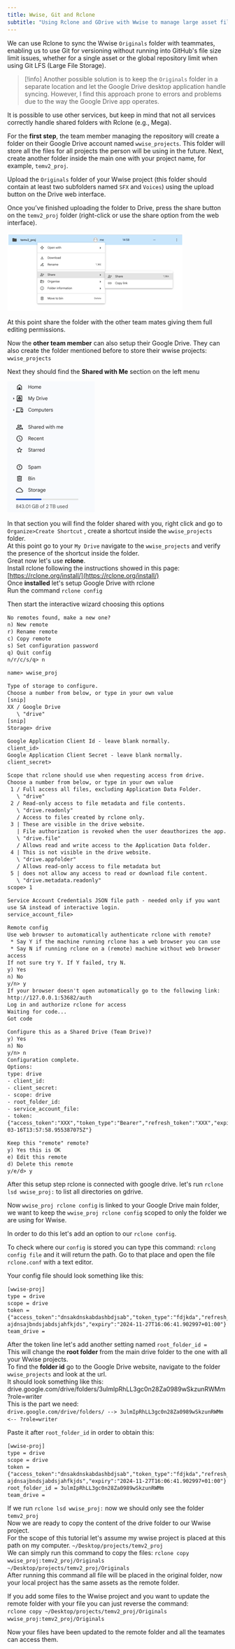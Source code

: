 ```yaml
---
title: Wwise, Git and Rclone
subtitle: "Using Rclone and GDrive with Wwise to manage large asset files"
---
```

We can use Rclone to sync the Wwise `Originals` folder with teammates, enabling us to use Git for versioning without running into GitHub's file size limit issues, whether for a single asset or the global repository limit when using Git LFS (Large File Storage).

> [!info]
> Another possible solution is to keep the `Originals` folder in a separate location and let the Google Drive desktop application handle syncing. However, I find this approach prone to errors and problems due to the way the Google Drive app operates.

It is possible to use other services, but keep in mind that not all services correctly handle shared folders with Rclone (e.g., Mega).

For the **first step**, the team member managing the repository will create a folder on their Google Drive account named `wwise_projects`. 
This folder will store all the files for all projects the person will be using in the future. 
Next, create another folder inside the main one with your project name, for example, `temv2_proj`.

Upload the `Originals` folder of your Wwise project (this folder should contain at least two subfolders named `SFX` and `Voices`) using the upload button on the Drive web interface. 

Once you’ve finished uploading the folder to Drive, press the share button on the `temv2_proj` folder (right-click or use the share option from the web interface).


![image](assets/img/GDrive_ShareButton.png)

At this point share the folder with the other team mates giving them full editing permissions.

Now the **other team member** can also setup their Google Drive.
They can also create the folder mentioned before to store their wwise projects: `wwise_projects`

Next they should find the **Shared with Me** section on the left menu

![image](assets/img/GDrive_Menu.png)

In that section you will find the folder shared with you, right click and go to `Organize>Create Shortcut` , create a shortcut inside the `wwise_projects` folder.  
At this point go to your `My Drive` navigate to the `wwise_projects` and verify the presence of the shortcut inside the folder.  
Great now let's use **rclone**.  
Install rclone following the instructions showed in this page: [https://rclone.org/install/](https://rclone.org/install/)  
Once **installed** let's setup Google Drive with rclone  
Run the command `rclone config`

Then start the interactive wizard choosing this options
```
No remotes found, make a new one?
n) New remote
r) Rename remote
c) Copy remote
s) Set configuration password
q) Quit config
n/r/c/s/q> n
```

```
name> wwise_proj
```

```
Type of storage to configure.
Choose a number from below, or type in your own value
[snip]
XX / Google Drive
   \ "drive"
[snip]
Storage> drive
```

```
Google Application Client Id - leave blank normally.
client_id>
Google Application Client Secret - leave blank normally.
client_secret>
```

```
Scope that rclone should use when requesting access from drive.
Choose a number from below, or type in your own value
 1 / Full access all files, excluding Application Data Folder.
   \ "drive"
 2 / Read-only access to file metadata and file contents.
   \ "drive.readonly"
   / Access to files created by rclone only.
 3 | These are visible in the drive website.
   | File authorization is revoked when the user deauthorizes the app.
   \ "drive.file"
   / Allows read and write access to the Application Data folder.
 4 | This is not visible in the drive website.
   \ "drive.appfolder"
   / Allows read-only access to file metadata but
 5 | does not allow any access to read or download file content.
   \ "drive.metadata.readonly"
scope> 1
```

```
Service Account Credentials JSON file path - needed only if you want use SA instead of interactive login.
service_account_file>
```

```
Remote config
Use web browser to automatically authenticate rclone with remote?
 * Say Y if the machine running rclone has a web browser you can use
 * Say N if running rclone on a (remote) machine without web browser access
If not sure try Y. If Y failed, try N.
y) Yes
n) No
y/n> y
If your browser doesn't open automatically go to the following link: http://127.0.0.1:53682/auth
Log in and authorize rclone for access
Waiting for code...
Got code
```

```
Configure this as a Shared Drive (Team Drive)?
y) Yes
n) No
y/n> n
Configuration complete.
Options:
type: drive
- client_id:
- client_secret:
- scope: drive
- root_folder_id:
- service_account_file:
- token: {"access_token":"XXX","token_type":"Bearer","refresh_token":"XXX","expiry":"2014-03-16T13:57:58.955387075Z"}
```

```
Keep this "remote" remote?
y) Yes this is OK
e) Edit this remote
d) Delete this remote
y/e/d> y
```

After this setup step rclone is connected with google drive.
let's run `rclone lsd wwise_proj:` to list all directories on gdrive.

Now `wwise_proj rclone config` is linked to your Google Drive main folder, we want to keep the `wwise_proj rclone config` scoped to only the folder we are using for Wwise. 

In order to do this let's add an option to our `rclone config`. 

To check where our `config` is stored you can type this command: `rclong config file` and it will return the path.
Go to that place and open the file `rclone.conf` with a text editor.

Your config file should look something like this:
```
[wwise-proj]
type = drive
scope = drive
token = {"access_token":"dnsakdnskabdashbdjsab","token_type":"fdjkda","refresh_token":"ds ajdnsajbndsjabdsjahfkjds","expiry":"2024-11-27T16:06:41.902997+01:00"}
team_drive = 
```
After the token line let's add another setting named `root_folder_id =`    
This will change the **root folder** from the main drive folder to the one with all your Wwise projects.  
To find the **folder id** go to the Google Drive website, navigate to the folder `wwise_projects` and look at the url.  
It should look something like this:  
drive.google.com/drive/folders/3ulmIpRhLL3gc0n28Za0989wSkzunRWMm?role=writer  
This is the part we need:   
`drive.google.com/drive/folders/ --> 3ulmIpRhLL3gc0n28Za0989wSkzunRWMm <-- ?role=writer`

Paste it after `root_folder_id` in order to obtain this:
```
[wwise-proj]
type = drive
scope = drive
token = {"access_token":"dnsakdnskabdashbdjsab","token_type":"fdjkda","refresh_token":"ds ajdnsajbndsjabdsjahfkjds","expiry":"2024-11-27T16:06:41.902997+01:00"}
root_folder_id = 3ulmIpRhLL3gc0n28Za0989wSkzunRWMm
team_drive = 
```

If we run `rclone lsd wwise_proj:` now we should only see the folder `temv2_proj`  
Now we are ready to copy the content of the drive folder to our Wwise project.  
For the scope of this tutorial let's assume my wwise project is placed at this path on my computer. `~/Desktop/projects/temv2_proj`  
We can simply run this command to copy the files: `rclone copy wwise_proj:temv2_proj/Originals ~/Desktop/projects/temv2_proj/Originals`  
After running this command all file will be placed in the original folder, now your local project has the same assets as the remote folder.  

If you add some files to the Wwise project and you want to update the remote folder with your file you can just reverse the command:  
`rclone copy ~/Desktop/projects/temv2_proj/Originals wwise_proj:temv2_proj/Originals`  

Now your files have been updated to the remote folder and all the teamates can access them.